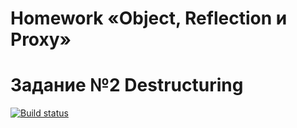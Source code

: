 # Homework «Object, Reflection и Proxy»

# Задание №2 Destructuring

[![Build status](https://ci.appveyor.com/api/projects/status/n1p2vj2xxkg83gf3?svg=true)](https://ci.appveyor.com/project/TakanawaYuku/ajs-destructuring)
